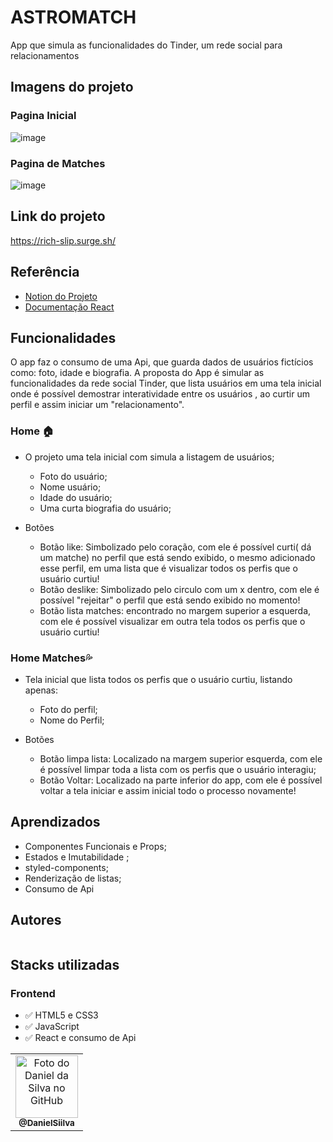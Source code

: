 # ASTROMATCH

App que simula as funcionalidades do Tinder, um rede social para relacionamentos 

## Imagens do projeto

### Pagina Inicial
![image](https://user-images.githubusercontent.com/94769388/183222473-dd275ddf-8c53-4d2e-8f84-cc0cbc87bb82.png)


### Pagina de Matches
![image](https://user-images.githubusercontent.com/94769388/183222575-c0c27a95-aa1c-4164-a798-12ba7f807e5b.png)

## Link do projeto

https://rich-slip.surge.sh/

## Referência

-   [Notion do Projeto](https://labenu.notion.site/Projeto-de-Fixa-o-Astromatch-7bdfc822034c4e7db23cc35291d05b79)
-   [Documentação React](https://pt-br.reactjs.org/)

## Funcionalidades
O app faz o consumo de uma Api, que guarda dados de usuários fictícios  como: foto, idade e biografia.
A proposta do App é simular as funcionalidades da rede social Tinder, que lista usuários em uma tela inicial onde é possível demostrar interatividade entre os usuários , ao curtir um perfil e assim iniciar   um "relacionamento". 

### Home 🏠

-   O projeto uma tela inicial com simula a listagem de usuários; 
    -   Foto do usuário;
    -   Nome usuário;
    -   Idade do usuário; 
    -   Uma curta biografia do usuário;  
  
-   Botões
    -   Botão like:  Simbolizado pelo coração, com ele é possível curti( dá um matche) no perfil que está sendo exibido, o mesmo adicionado esse perfil, em uma lista que é visualizar todos os perfis que o usuário curtiu! 
    -  Botão deslike:  Simbolizado pelo circulo com um x dentro, com ele é possível "rejeitar" o perfil que está sendo exibido no momento!
    -   Botão lista matches: encontrado no margem superior a esquerda, com ele é possível visualizar em outra tela todos os perfis que o usuário curtiu!  

### Home Matches💦

-   Tela inicial que lista todos os perfis que o usuário curtiu, listando apenas: 
    -   Foto do perfil;
    -   Nome do Perfil;
   
-   Botões
    -   Botão limpa lista:  Localizado na margem superior esquerda, com ele é possível limpar  toda a lista com os perfis que o usuário interagiu;
    -  Botão Voltar:  Localizado na parte inferior do app, com ele é possível voltar a tela iniciar e assim inicial todo o processo novamente! 
  


## Aprendizados

-   Componentes Funcionais e Props;
-   Estados e Imutabilidade ;
-   styled-components;
-   Renderização de listas;
-  Consumo de Api

## Autores

<table>
 <table>
  <tr>
    <td align="center">
      <a href="https://github.com/DanielSiilva">
        <img src="https://avatars.githubusercontent.com/u/94769388?v=4" width="100px;" alt="Foto do Daniel da Silva no GitHub"/><br>
        <sub>
          <b>@DanielSiilva</b>
        </sub>
      </a>
    </td>
  </tr>

  

## Stacks utilizadas

### Frontend

 <ul>
   <li>✅ HTML5 e CSS3</li>
   <li>✅ JavaScript </li>
   <li>✅ React  e consumo de Api</li>
 </ul>
